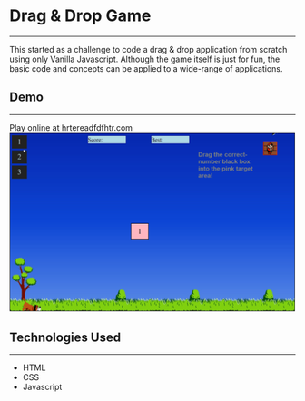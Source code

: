 # Drag & Drop Game
-----------------

This started as a challenge to code a drag & drop application from scratch using only Vanilla Javascript. Although the game itself is just for fun, the basic code and concepts can be applied to a wide-range of applications.

## Demo
------------------
Play online at hrtereadfdfhtr.com
![Drag & Drop Game Demo](demo/dragDropDemo.gif)

## Technologies Used
-----------------
* HTML
* CSS
* Javascript
